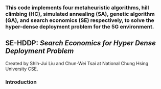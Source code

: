 ### This code implements four metaheuristic algorithms, hill climbing (HC), simulated annealing (SA), genetic algorithm (GA), and search economics (SE) respectively, to solve the hyper-dense deployment problem for the 5G environment.

## SE-HDDP: *Search Economics for Hyper Dense Deployment Problem*
Created by Shih-Jui Liu and Chun-Wei Tsai at National Chung Hsing University CSE.

### Introduction
